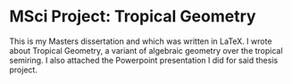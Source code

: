 # MSci Project: Tropical Geometry
This is my Masters dissertation and which was written in LaTeX. I wrote about Tropical Geometry, a variant of algebraic geometry over the tropical semiring. I also attached the Powerpoint presentation I did for said thesis project.
